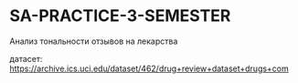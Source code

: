 # SA-PRACTICE-3-SEMESTER
Анализ тональности отзывов на лекарства

датасет: https://archive.ics.uci.edu/dataset/462/drug+review+dataset+drugs+com
